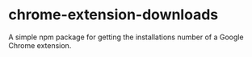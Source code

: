 # chrome-extension-downloads
A simple npm package for getting the installations number of a Google Chrome extension.
